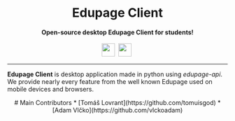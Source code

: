 <div align="center">
    <h1>Edupage Client</h1>
    <strong>Open-source desktop Edupage Client for students!</strong><br><br>
    <img src="https://forthebadge.com/images/badges/made-with-python.svg" height="30">&nbsp;
    <img src="https://forthebadge.com/images/badges/built-with-love.svg" height="30">&nbsp;
</div>

---
**Edupage Client** is desktop application made in python using *edupage-api*. 
We provide nearly every feature from the well known Edupage used on mobile devices and browsers.

<div align="center">
# Main Contributors   
* [Tomáš Lovrant](https://github.com/tomuisgod)
* [Adam Vlčko](https://github.com/vlckoadam)
</div>
